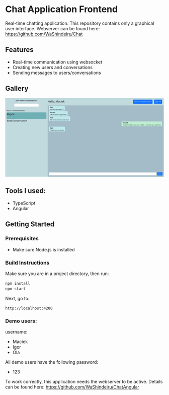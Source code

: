 # Chat Application Frontend

Real-time chatting application. This repository contains only a graphical user interface. Webserver can be found here:
https://github.com/WaShindeiru/Chat

## Features

* Real-time communication using websocket
* Creating new users and conversations
* Sending messages to users/conversations

## Gallery

<div>
<img src="./docs/image.png" alt="Chat">
</div>

## Tools I used:

* TypeScript
* Angular

## Getting Started

### Prerequisites
* Make sure Node.js is installed

### Build Instructions

Make sure you are in a project directory, then run:

```bash
npm install
npm start
```

Next, go to:
```
http://localhost:4200
```

### Demo users:
username:
* Maciek
* Igor
* Ola

All demo users have the following password:
- 123

To work correctly, this application needs the webserver to be active. Details can be found here:
https://github.com/WaShindeiru/ChatAngular
